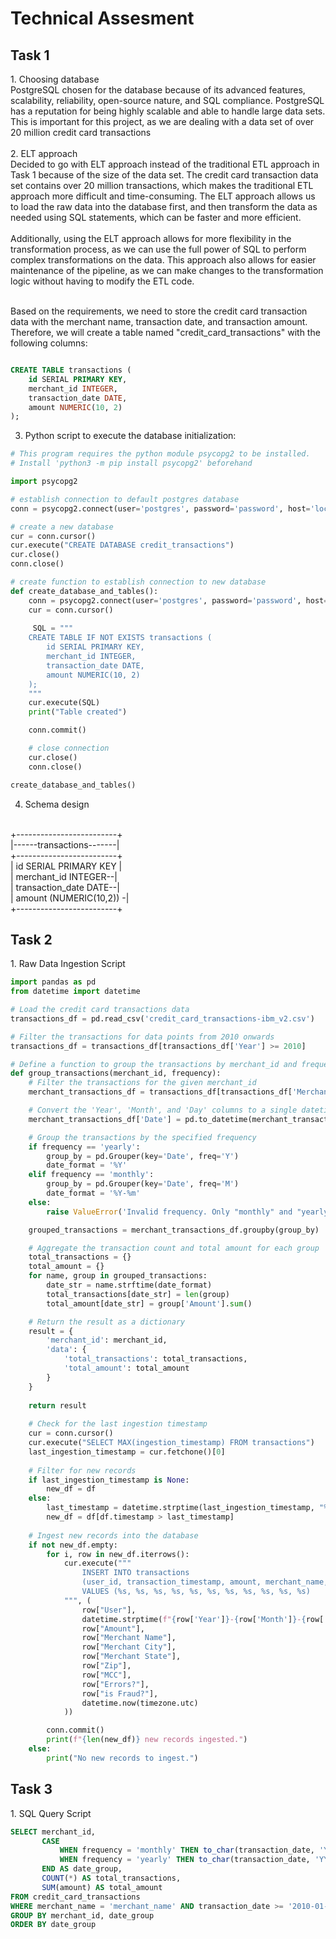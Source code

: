 <h1>Technical Assesment </h1>
<h2>Task 1</h2> 
1. Choosing database
<br>PostgreSQL chosen for the database because of its advanced features, scalability, reliability, open-source nature, and SQL compliance. PostgreSQL has a reputation for being highly scalable and able to handle large data sets. This is important for this project, as we are dealing with a data set of over 20 million credit card transactions</br>
</br>
2. ELT approach
<br>Decided to go with ELT approach instead of the traditional ETL approach in Task 1 because of the size of the data set. The credit card transaction data set contains over 20 million transactions, which makes the traditional ETL approach more difficult and time-consuming. The ELT approach allows us to load the raw data into the database first, and then transform the data as needed using SQL statements, which can be faster and more efficient.</br>
<br>Additionally, using the ELT approach allows for more flexibility in the transformation process, as we can use the full power of SQL to perform complex transformations on the data. This approach also allows for easier maintenance of the pipeline, as we can make changes to the transformation logic without having to modify the ETL code.</br>

<br> Based on the requirements, we need to store the credit card transaction data with the merchant name, transaction date, and transaction amount. Therefore, we will create a table named "credit_card_transactions" with the following columns:

```sql

CREATE TABLE transactions (
    id SERIAL PRIMARY KEY,
    merchant_id INTEGER,
    transaction_date DATE,
    amount NUMERIC(10, 2)
);

```
3.	Python script to execute the database initialization:

```python
# This program requires the python module psycopg2 to be installed.
# Install 'python3 -m pip install psycopg2' beforehand

import psycopg2

# establish connection to default postgres database
conn = psycopg2.connect(user='postgres', password='password', host='localhost', port='5432')

# create a new database
cur = conn.cursor()
cur.execute("CREATE DATABASE credit_transactions")
cur.close()
conn.close()

# create function to establish connection to new database
def create_database_and_tables():
    conn = psycopg2.connect(user='postgres', password='password', host='localhost', port='5432', database='credit_transactions')
    cur = conn.cursor()
    
     SQL = """
    CREATE TABLE IF NOT EXISTS transactions (
        id SERIAL PRIMARY KEY,
        merchant_id INTEGER,
        transaction_date DATE,
        amount NUMERIC(10, 2)
    );
    """
    cur.execute(SQL)
    print("Table created")

    conn.commit()

    # close connection
    cur.close()
    conn.close()

create_database_and_tables()
```

4.	Schema design
<br>
+-------------------------+</br>
|------transactions-------|</br>
+-------------------------+</br>
| id SERIAL PRIMARY KEY   |</br>
| merchant_id INTEGER--|</br>
| transaction_date DATE--|</br>
| amount (NUMERIC(10,2)) -|</br>
+-------------------------+
</br>
<h2>Task 2</h2> 
1. Raw Data Ingestion Script

```python
import pandas as pd
from datetime import datetime

# Load the credit card transactions data
transactions_df = pd.read_csv('credit_card_transactions-ibm_v2.csv')

# Filter the transactions for data points from 2010 onwards
transactions_df = transactions_df[transactions_df['Year'] >= 2010]

# Define a function to group the transactions by merchant_id and frequency
def group_transactions(merchant_id, frequency):
    # Filter the transactions for the given merchant_id
    merchant_transactions_df = transactions_df[transactions_df['Merchant Name'] == merchant_id]

    # Convert the 'Year', 'Month', and 'Day' columns to a single datetime column
    merchant_transactions_df['Date'] = pd.to_datetime(merchant_transactions_df[['Year', 'Month', 'Day']])

    # Group the transactions by the specified frequency
    if frequency == 'yearly':
        group_by = pd.Grouper(key='Date', freq='Y')
        date_format = '%Y'
    elif frequency == 'monthly':
        group_by = pd.Grouper(key='Date', freq='M')
        date_format = '%Y-%m'
    else:
        raise ValueError('Invalid frequency. Only "monthly" and "yearly" are allowed.')

    grouped_transactions = merchant_transactions_df.groupby(group_by)

    # Aggregate the transaction count and total amount for each group
    total_transactions = {}
    total_amount = {}
    for name, group in grouped_transactions:
        date_str = name.strftime(date_format)
        total_transactions[date_str] = len(group)
        total_amount[date_str] = group['Amount'].sum()

    # Return the result as a dictionary
    result = {
        'merchant_id': merchant_id,
        'data': {
            'total_transactions': total_transactions,
            'total_amount': total_amount
        }
    }
    
    return result
    
    # Check for the last ingestion timestamp
    cur = conn.cursor()
    cur.execute("SELECT MAX(ingestion_timestamp) FROM transactions")
    last_ingestion_timestamp = cur.fetchone()[0]
    
    # Filter for new records
    if last_ingestion_timestamp is None:
        new_df = df
    else:
        last_timestamp = datetime.strptime(last_ingestion_timestamp, "%Y-%m-%d %H:%M:%S.%f").replace(tzinfo=timezone.utc)
        new_df = df[df.timestamp > last_timestamp]
        
    # Ingest new records into the database
    if not new_df.empty:
        for i, row in new_df.iterrows():
            cur.execute("""
                INSERT INTO transactions
                (user_id, transaction_timestamp, amount, merchant_name, merchant_city, merchant_state, zip, mcc, errors, is_fraud, ingestion_timestamp)
                VALUES (%s, %s, %s, %s, %s, %s, %s, %s, %s, %s, %s)
            """, (
                row["User"],
                datetime.strptime(f"{row['Year']}-{row['Month']}-{row['Day']} {row['Time']}", "%Y-%m-%d %H:%M:%S").replace(tzinfo=timezone.utc),
                row["Amount"],
                row["Merchant Name"],
                row["Merchant City"],
                row["Merchant State"],
                row["Zip"],
                row["MCC"],
                row["Errors?"],
                row["is Fraud?"],
                datetime.now(timezone.utc)
            ))

        conn.commit()
        print(f"{len(new_df)} new records ingested.")
    else:
        print("No new records to ingest.")
```

<h2>Task 3</h2> 
1. SQL Query Script

```sql
SELECT merchant_id,
       CASE 
           WHEN frequency = 'monthly' THEN to_char(transaction_date, 'YYYY-MM') 
           WHEN frequency = 'yearly' THEN to_char(transaction_date, 'YYYY') 
       END AS date_group,
       COUNT(*) AS total_transactions,
       SUM(amount) AS total_amount
FROM credit_card_transactions
WHERE merchant_name = 'merchant_name' AND transaction_date >= '2010-01-01'
GROUP BY merchant_id, date_group
ORDER BY date_group

